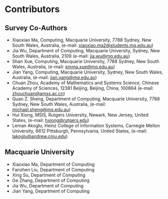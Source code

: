 # Contributors

## Survey Co-Authors
- Xiaoxiao Ma, Computing, Macquarie University, 7788 Sydney, New South Wales, Australia, (e-mail: xiaoxiao.ma2@students.mq.edu.au)  
- Jia Wu, Department of Computing, Macquarie University, Sydney, New South Wales, Australia, 2109 (e-mail: jia.wu@mq.edu.au)  
- Shan Xue, Computing, Macquarie University, 7788 Sydney, New South Wales, Australia, (e-mail: emma.xue@mq.edu.au)  
- Jian Yang, Computing, Macquarie University, Sydney, New South Wales, Australia, (e-mail: jian.yang@mq.edu.au)  
- Chuan Zhou, Academy of Mathematics and Systems Science, Chinese Academy of Sciences, 12381 Beijing, Beijing, China, 100864 (e-mail: zhouchuan@amss.ac.cn)  
- Quan Z. Sheng, Department of Computing, Macquarie University, 7788 Sydney, New South Wales, Australia, (e-mail: michael.sheng@mq.edu.au)  
- Hui Xiong, MSIS, Rutgers University, Newark, New Jersey, United States, (e-mail: hxiong@rutgers.edu)  
- Leman Akoglu, Heinz College of Information Systems, Carnegie Mellon University, 6612 Pittsburgh, Pennsylvania, United States, (e-mail: lakoglu@andrew.cmu.edu)

## Macquarie University
- Xiaoxiao Ma, Department of Computing
- Fanzhen Liu, Department of Computing
- Xing Su, Department of Computing
- Ge Zhang, Department of Computing
- Jia Wu, Department of Computing
- Jian Yang, Department of Computing

